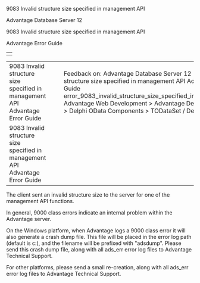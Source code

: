 9083 Invalid structure size specified in management API




Advantage Database Server 12  

9083 Invalid structure size specified in management API

Advantage Error Guide

|  |
| --- |
|  |

|  |  |  |  |  |
| --- | --- | --- | --- | --- |
| 9083 Invalid structure size specified in management API  Advantage Error Guide |  |  | Feedback on: Advantage Database Server 12 - 9083 Invalid structure size specified in management API Advantage Error Guide error\_9083\_invalid\_structure\_size\_specified\_in\_management\_api Advantage Web Development > Advantage Delphi OData Client > Delphi OData Components > TODataSet / Dear Support Staff, |  |
| 9083 Invalid structure size specified in management API  Advantage Error Guide |  |  |  |  |

The client sent an invalid structure size to the server for one of the management API functions.

In general, 9000 class errors indicate an internal problem within the Advantage server.

On the Windows platform, when Advantage logs a 9000 class error it will also generate a crash dump file. This file will be placed in the error log path (default is c:\), and the filename will be prefixed with "adsdump". Please send this crash dump file, along with all ads\_err error log files to Advantage Technical Support.

For other platforms, please send a small re-creation, along with all ads\_err error log files to Advantage Technical Support.